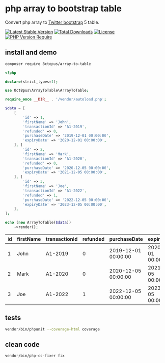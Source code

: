 # php array to bootstrap table

Convert php array to [Twitter bootstrap](https://getbootstrap.com/) 5 table.

[![Latest Stable Version](http://poser.pugx.org/8ctopus/array-to-table/v)](https://packagist.org/packages/8ctopus/array-to-table) [![Total Downloads](http://poser.pugx.org/8ctopus/array-to-table/downloads)](https://packagist.org/packages/8ctopus/array-to-table) [![License](http://poser.pugx.org/8ctopus/array-to-table/license)](https://packagist.org/packages/8ctopus/array-to-table) [![PHP Version Require](http://poser.pugx.org/8ctopus/array-to-table/require/php)](https://packagist.org/packages/8ctopus/array-to-table)

## install and demo

```sh
composer require 8ctopus/array-to-table
```

```php
<?php

declare(strict_types=1);

use Oct8pus\ArrayToTable\ArrayToTable;

require_once __DIR__ . '/vendor/autoload.php';

$data = [
    [
        'id' => 1,
        'firstName' => 'John',
        'transactionId' => 'A1-2019',
        'refunded' => 0,
        'purchaseDate' => '2019-12-01 00:00:00',
        'expiryDate' => '2020-12-01 00:00:00',
    ], [
        'id' => 2,
        'firstName' => 'Mark',
        'transactionId' => 'A1-2020',
        'refunded' => 0,
        'purchaseDate' => '2020-12-05 00:00:00',
        'expiryDate' => '2021-12-05 00:00:00',
    ], [
        'id' => 3,
        'firstName' => 'Joe',
        'transactionId' => 'A1-2022',
        'refunded' => 1,
        'purchaseDate' => '2022-12-05 00:00:00',
        'expiryDate' => '2023-12-05 00:00:00',
    ],
];

echo (new ArrayToTable($data))
    ->render();
```

<table class="table ">
<thead>
  <tr>
    <th scope="col">id</th>
    <th scope="col">firstName</th>
    <th scope="col">transactionId</th>
    <th scope="col">refunded</th>
    <th scope="col">purchaseDate</th>
    <th scope="col">expiryDate</th>
  </tr>
</thead>
<tbody>
  <tr>
    <td>1</td>
    <td>John</td>
    <td>A1-2019</td>
    <td>0</td>
    <td>2019-12-01 00:00:00</td>
    <td>2020-12-01 00:00:00</td>
  </tr>
  <tr>
    <td>2</td>
    <td>Mark</td>
    <td>A1-2020</td>
    <td>0</td>
    <td>2020-12-05 00:00:00</td>
    <td>2021-12-05 00:00:00</td>
  </tr>
  <tr>
    <td>3</td>
    <td>Joe</td>
    <td>A1-2022</td>
    <td>1</td>
    <td>2022-12-05 00:00:00</td>
    <td>2023-12-05 00:00:00</td>
  </tr>
</tbody>
</table>

## tests

```sh
vendor/bin/phpunit --coverage-html coverage
```

## clean code

```sh
vendor/bin/php-cs-fixer fix
```
